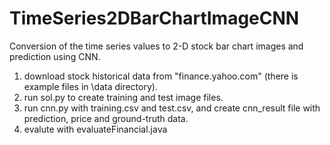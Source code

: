 # TimeSeries2DBarChartImageCNN
Conversion of the time series values to 2-D stock bar chart images and prediction using CNN.

1. download stock historical data from "finance.yahoo.com" (there is example files in \data directory).
2. run sol.py to create training and test image files.
3. run cnn.py with training.csv and test.csv, and create cnn_result file with prediction, price and ground-truth data.
4. evalute with evaluateFinancial.java
